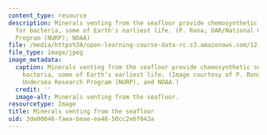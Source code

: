 ```yaml
---
content_type: resource
description: Minerals venting from the seafloor provide chemosynthetic sustenance
  for bacteria, some of Earth's earliest life. (P. Rona; OAR/National Undersea Research
  Program (NURP); NOAA)
file: /media/https%3A/open-learning-course-data-rc.s3.amazonaws.com/12-759-marine-chemistry-seminar-spring-2006/3de00046faeabeaeea4850cc2e6f643a_12-759s06.jpg
file_type: image/jpeg
image_metadata:
  caption: Minerals venting from the seafloor provide chemosynthetic sustenance for
    bacteria, some of Earth's earliest life. (Image courtesy of P. Rona, OAR/National
    Undersea Research Program (NURP), and NOAA.)
  credit: ''
  image-alt: Minerals venting from the seafloor.
resourcetype: Image
title: Minerals venting from the seafloor
uid: 3de00046-faea-beae-ea48-50cc2e6f643a
---
```

